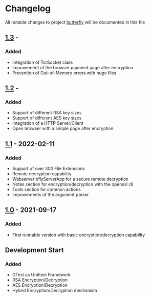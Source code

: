 # Changelog
All notable changes to project [butterfly](https://github.com/bierschi/butterfly) will be documented in this file


## [1.3] -

### Added

- Integration of TorSocket class
- Improvement of the browser payment page after encryption
- Prevention of Out-of-Memory errors with huge files

## [1.2] -

### Added

- Support of different RSA key sizes
- Support of different AES key sizes
- Integration of a HTTP Server/Client
- Open browser with a simple page after encryption

## [1.1] - 2022-02-11

### Added

- Support of over 300 File Extensions
- Remote decryption capability
- Webserver bflyServerApp for a secure remote decryption
- Notes section for encryption/decryption with the openssl cli
- Tools section for common actions
- Improvements of the argument parser

## [1.0] - 2021-09-17

### Added

- First runnable version with basic encryption/decryption capability

##  Development Start

### Added

- GTest as Unittest Framework
- RSA Encryption/Decryption
- AES Encryption/Decryption
- Hybrid Encryption/Decryption mechanism


[1.3]: https://github.com/bierschi/butterfly/compare/v1.2...v1.3
[1.2]: https://github.com/bierschi/butterfly/compare/v1.1...v1.2
[1.1]: https://github.com/bierschi/butterfly/compare/v1.0...v1.1
[1.0]: https://github.com/bierschi/butterfly/releases/tag/v1.0